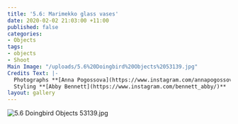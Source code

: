 ```yaml
---
title: '5.6: Marimekko glass vases'
date: 2020-02-02 21:03:00 +11:00
published: false
categories:
- Objects
tags:
- objects
- Shoot
Main Image: "/uploads/5.6%20Doingbird%20Objects%2053139.jpg"
Credits Text: |-
  Photographs **[Anna Pogossova](https://www.instagram.com/annapogossova/)** at **[B&A](https://www.instagram.com/barepsau/)**
  Styling **[Abby Bennett](https://www.instagram.com/bennett_abby/)**
layout: gallery
---
```


![5.6 Doingbird Objects 53139.jpg](/uploads/5.6%20Doingbird%20Objects%2053139.jpg)
